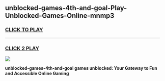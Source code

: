
## unblocked-games-4th-and-goal-Play-Unblocked-Games-Online-mnmp3
<h3>
<a href="https://premium76.site?title=unblocked-games-4th-and-goal&ref=24A">CLICK TO PLAY</a></h3>
<hr>

<h3>
<a href="https://premium76.site?title=unblocked-games-4th-and-goal&ref=24A">CLICK 2 PLAY</a>
  
</h3>

<a href="https://premium76.site?title=unblocked-games-4th-and-goal&ref=24A"><img src="https://clearcache.store/games.png"></a>


**unblocked-games-4th-and-goal games unblocked: Your Gateway to Fun and Accessible Online Gaming**
